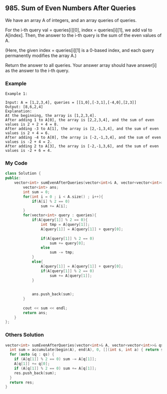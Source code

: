 ## 985. Sum of Even Numbers After Queries

We have an array A of integers, and an array queries of queries.

For the i-th query val = queries[i][0], index = queries[i][1], we add val to A[index].  Then, the answer to the i-th query is the sum of the even values of A.

(Here, the given index = queries[i][1] is a 0-based index, and each query permanently modifies the array A.)

Return the answer to all queries.  Your answer array should have answer[i] as the answer to the i-th query.


### Example
```
Example 1:

Input: A = [1,2,3,4], queries = [[1,0],[-3,1],[-4,0],[2,3]]
Output: [8,6,2,4]
Explanation: 
At the beginning, the array is [1,2,3,4].
After adding 1 to A[0], the array is [2,2,3,4], and the sum of even values is 2 + 2 + 4 = 8.
After adding -3 to A[1], the array is [2,-1,3,4], and the sum of even values is 2 + 4 = 6.
After adding -4 to A[0], the array is [-2,-1,3,4], and the sum of even values is -2 + 4 = 2.
After adding 2 to A[3], the array is [-2,-1,3,6], and the sum of even values is -2 + 6 = 4.
```

### My Code
```c++
class Solution {
public:
    vector<int> sumEvenAfterQueries(vector<int>& A, vector<vector<int>>& queries) {
        vector<int> ans;
        int sum = 0;
        for(int i = 0 ; i < A.size() ; i++){
            if(A[i] % 2 == 0)
                sum += A[i];
        }
        for(vector<int> query : queries){
            if(A[query[1]] % 2 == 0){
                int tmp = A[query[1]];
                A[query[1]] = A[query[1]] + query[0];
                
                if(A[query[1]] % 2 == 0)
                    sum += query[0];
                else
                    sum -= tmp;
            }
            else{
                A[query[1]] = A[query[1]] + query[0];
                if(A[query[1]] % 2 == 0)
                    sum += A[query[1]];
            }
                
            
            ans.push_back(sum);
        }
        
        cout << sum << endl;
        return ans;
    }
};
```


### Others Solution
```c++
vector<int> sumEvenAfterQueries(vector<int>& A, vector<vector<int>>& qs, vector<int> res = {}) {
  int sum = accumulate(begin(A), end(A), 0, [](int s, int a) { return s + (a % 2 == 0 ? a : 0); });
  for (auto &q : qs) {
    if (A[q[1]] % 2 == 0) sum -= A[q[1]];
    A[q[1]] += q[0];
    if (A[q[1]] % 2 == 0) sum += A[q[1]];
    res.push_back(sum);
  }
  return res;
}
```
